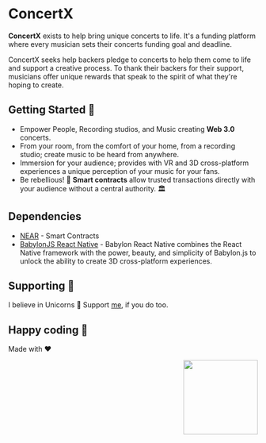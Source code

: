 # ConcertX

**ConcertX** exists to help bring unique concerts to life. It's a funding platform where every musician sets their concerts funding goal and deadline.

ConcertX seeks help backers pledge to concerts to help them come to life and support a creative process. To thank their backers for their support, musicians offer unique rewards that speak to the spirit of what they're hoping to create.


## Getting Started 🚀

- Empower People, Recording studios, and Music creating **Web 3.0** concerts.
- From your room, from the comfort of your home, from a recording studio; create music to be heard from anywhere.
- Immersion for your audience; provides with VR and 3D cross-platform experiences a unique perception of your music for your fans.
- Be rebellious! 🤘 **Smart contracts** allow trusted transactions directly with your audience without a central authority. 🏛️

## Dependencies

- [NEAR](https://docs.near.org/docs/develop/basics/getting-started) - Smart Contracts
- [BabylonJS React Native](https://www.babylonjs.com/reactnative/) - Babylon React Native combines the React Native framework with the power, beauty, and simplicity of Babylon.js to unlock the ability to create 3D cross-platform experiences.

## Supporting 🍻
I believe in Unicorns 🦄
Support [me](http://www.paypal.me/jdnichollsc/2), if you do too.

## Happy coding 💯
Made with ❤️

<img width="150px" src="https://avatars0.githubusercontent.com/u/28855608?s=200&v=4" align="right">
